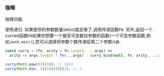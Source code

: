 ### 咖喱

咖喱功能. 

使用递归. 如果提供的参数数量(`ARGS`)就足够了,调用传递函数`FN`. 另外,返回一个curried函数`FN`如果你想要一个接受可变数目参数的函数(一个可变参数函数,例如,`math.min()`),您可以选择将参数个数传递给第二个参数`元数`. 

```js
const curry = (fn, arity = fn.length, ...args) =>
  arity <= args.length ? fn(...args) : curry.bind(null, fn, arity, ...args);
```

```js
curry(Math.pow)(2)(10); // 1024
curry(Math.min, 3)(10)(50)(2); // 2
```